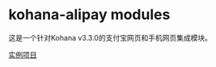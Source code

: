 # kohana-alipay modules

这是一个针对Kohana v3.3.0的支付宝网页和手机网页集成模块。

[实例项目](https://github.com/camry/kohana-alipay-example)